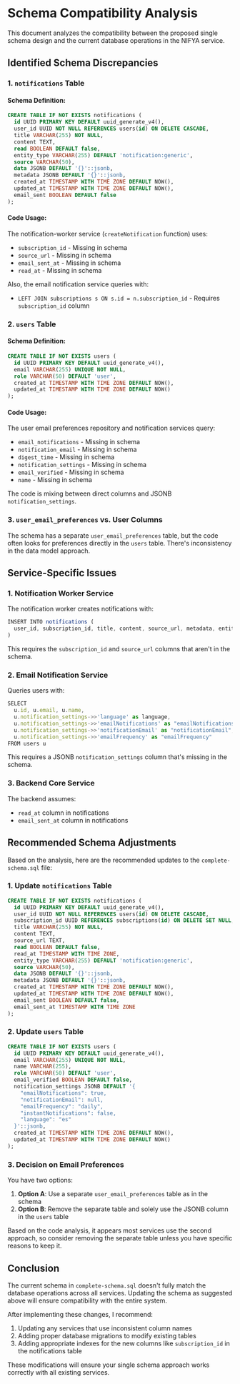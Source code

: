 # Schema Compatibility Analysis

This document analyzes the compatibility between the proposed single schema design and the current database operations in the NIFYA service.

## Identified Schema Discrepancies

### 1. `notifications` Table

#### Schema Definition:
```sql
CREATE TABLE IF NOT EXISTS notifications (
  id UUID PRIMARY KEY DEFAULT uuid_generate_v4(),
  user_id UUID NOT NULL REFERENCES users(id) ON DELETE CASCADE,
  title VARCHAR(255) NOT NULL,
  content TEXT,
  read BOOLEAN DEFAULT false,
  entity_type VARCHAR(255) DEFAULT 'notification:generic',
  source VARCHAR(50),
  data JSONB DEFAULT '{}'::jsonb,
  metadata JSONB DEFAULT '{}'::jsonb,
  created_at TIMESTAMP WITH TIME ZONE DEFAULT NOW(),
  updated_at TIMESTAMP WITH TIME ZONE DEFAULT NOW(),
  email_sent BOOLEAN DEFAULT false
);
```

#### Code Usage:
The notification-worker service (`createNotification` function) uses:
- `subscription_id` - Missing in schema
- `source_url` - Missing in schema
- `email_sent_at` - Missing in schema
- `read_at` - Missing in schema

Also, the email notification service queries with:
- `LEFT JOIN subscriptions s ON s.id = n.subscription_id` - Requires `subscription_id` column

### 2. `users` Table

#### Schema Definition:
```sql
CREATE TABLE IF NOT EXISTS users (
  id UUID PRIMARY KEY DEFAULT uuid_generate_v4(),
  email VARCHAR(255) UNIQUE NOT NULL,
  role VARCHAR(50) DEFAULT 'user',
  created_at TIMESTAMP WITH TIME ZONE DEFAULT NOW(),
  updated_at TIMESTAMP WITH TIME ZONE DEFAULT NOW()
);
```

#### Code Usage:
The user email preferences repository and notification services query:
- `email_notifications` - Missing in schema
- `notification_email` - Missing in schema
- `digest_time` - Missing in schema
- `notification_settings` - Missing in schema
- `email_verified` - Missing in schema
- `name` - Missing in schema

The code is mixing between direct columns and JSONB `notification_settings`.

### 3. `user_email_preferences` vs. User Columns

The schema has a separate `user_email_preferences` table, but the code often looks for preferences directly in the `users` table. There's inconsistency in the data model approach.

## Service-Specific Issues

### 1. Notification Worker Service

The notification worker creates notifications with:
```javascript
INSERT INTO notifications (
  user_id, subscription_id, title, content, source_url, metadata, entity_type, created_at
)
```

This requires the `subscription_id` and `source_url` columns that aren't in the schema.

### 2. Email Notification Service

Queries users with:
```javascript
SELECT
  u.id, u.email, u.name,
  u.notification_settings->>'language' as language,
  u.notification_settings->>'emailNotifications' as "emailNotifications",
  u.notification_settings->>'notificationEmail' as "notificationEmail",
  u.notification_settings->>'emailFrequency' as "emailFrequency"
FROM users u
```

This requires a JSONB `notification_settings` column that's missing in the schema.

### 3. Backend Core Service

The backend assumes:
- `read_at` column in notifications
- `email_sent_at` column in notifications

## Recommended Schema Adjustments

Based on the analysis, here are the recommended updates to the `complete-schema.sql` file:

### 1. Update `notifications` Table

```sql
CREATE TABLE IF NOT EXISTS notifications (
  id UUID PRIMARY KEY DEFAULT uuid_generate_v4(),
  user_id UUID NOT NULL REFERENCES users(id) ON DELETE CASCADE,
  subscription_id UUID REFERENCES subscriptions(id) ON DELETE SET NULL,
  title VARCHAR(255) NOT NULL,
  content TEXT,
  source_url TEXT,
  read BOOLEAN DEFAULT false,
  read_at TIMESTAMP WITH TIME ZONE,
  entity_type VARCHAR(255) DEFAULT 'notification:generic',
  source VARCHAR(50),
  data JSONB DEFAULT '{}'::jsonb,
  metadata JSONB DEFAULT '{}'::jsonb,
  created_at TIMESTAMP WITH TIME ZONE DEFAULT NOW(),
  updated_at TIMESTAMP WITH TIME ZONE DEFAULT NOW(),
  email_sent BOOLEAN DEFAULT false,
  email_sent_at TIMESTAMP WITH TIME ZONE
);
```

### 2. Update `users` Table

```sql
CREATE TABLE IF NOT EXISTS users (
  id UUID PRIMARY KEY DEFAULT uuid_generate_v4(),
  email VARCHAR(255) UNIQUE NOT NULL,
  name VARCHAR(255),
  role VARCHAR(50) DEFAULT 'user',
  email_verified BOOLEAN DEFAULT false,
  notification_settings JSONB DEFAULT '{
    "emailNotifications": true,
    "notificationEmail": null,
    "emailFrequency": "daily",
    "instantNotifications": false,
    "language": "es"
  }'::jsonb,
  created_at TIMESTAMP WITH TIME ZONE DEFAULT NOW(),
  updated_at TIMESTAMP WITH TIME ZONE DEFAULT NOW()
);
```

### 3. Decision on Email Preferences

You have two options:

1. **Option A**: Use a separate `user_email_preferences` table as in the schema
2. **Option B**: Remove the separate table and solely use the JSONB column in the `users` table

Based on the code analysis, it appears most services use the second approach, so consider removing the separate table unless you have specific reasons to keep it.

## Conclusion

The current schema in `complete-schema.sql` doesn't fully match the database operations across all services. Updating the schema as suggested above will ensure compatibility with the entire system.

After implementing these changes, I recommend:

1. Updating any services that use inconsistent column names
2. Adding proper database migrations to modify existing tables
3. Adding appropriate indexes for the new columns like `subscription_id` in the notifications table

These modifications will ensure your single schema approach works correctly with all existing services.